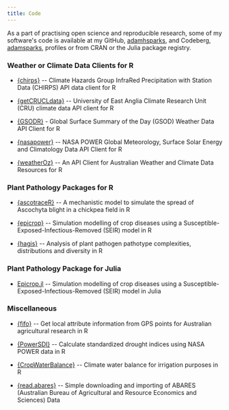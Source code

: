 ```yaml
---
title: Code
---
```


As a part of practising open science and reproducible research, some of my software's code is available at my GitHub, [adamhsparks](https://www.github.com/adamhsparks/), and Codeberg, [adamsparks](https://www.codeberg.org/adamhsparks/), profiles or from CRAN or the Julia package registry.

### Weather or Climate Data Clients for R

- [{chirps}](https://docs.ropensci.org/chirps/) -- Climate Hazards Group InfraRed Precipitation with Station Data (CHIRPS) API data client for R

- [{getCRUCLdata}](https://docs.ropensci.org/getCRUCLdata/) -- University of East Anglia Climate Research Unit (CRU) climate data API client for R

- [{GSODR}](https://docs.ropensci.org/GSODR/) - Global Surface Summary of the Day (GSOD) Weather Data API Client for R

- [{nasapower}](https://docs.ropensci.org/nasapower/) -- NASA POWER Global Meteorology, Surface Solar Energy and Climatology Data API Client for R

- [{weatherOz}](https://docs.ropensci.org/weatherOz/) -- An API Client for Australian Weather and Climate Data Resources for R

### Plant Pathology Packages for R

- [{ascotraceR}](https://ihsankhaliq.github.io/ascotraceR/) -- A mechanistic model to simulate the spread of Ascochyta blight in a chickpea field in R

- [{epicrop}](https://codeberg.org/adamhsparks/epicrop/) -- Simulation modelling of crop diseases using a Susceptible-Exposed-Infectious-Removed (SEIR) model in R

- [{hagis}](https://openplantpathology.github.io/hagis/) -- Analysis of plant pathogen pathotype complexities, distributions and diversity in R

### Plant Pathology Package for Julia

- [Epicrop.jl](https://codeberg.org/adamhsparks/Epicrop.jl/) -- Simulation modelling of crop diseases using a Susceptible-Exposed-Infectious-Removed (SEIR) model in Julia

### Miscellaneous

- [{fifo}](https://codeberg.org/adamhsparks/fifo) -- Get local attribute information from GPS points for Australian agricultural research in R

- [{PowerSDI}](https://github.com/gabrielblain/PowerSDI/) -- Calculate standardized drought indices using NASA POWER data in R

- [{CropWaterBalance}](https://github.com/gabrielblain/CropWaterBalance) -- Climate water balance for irrigation purposes in R

- [{read.abares}](https://adamhsparks.github.io/read.abares/) -- Simple downloading and importing of ABARES (Australian Bureau of Agricultural and Resource Economics and Sciences) Data
